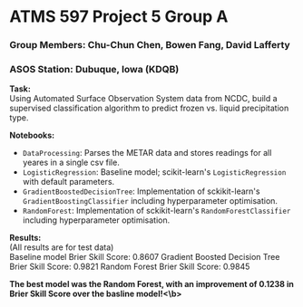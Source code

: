 # ATMS 597 Project 5 Group A
### Group Members: Chu-Chun Chen, Bowen Fang, David Lafferty
### ASOS Station: Dubuque, Iowa (KDQB)

<b>Task:</b><br>
Using Automated Surface Observation System data from NCDC, build a supervised classification algorithm to predict frozen vs. liquid precipitation type.

<b>Notebooks:</b><br>
- `DataProcessing`: Parses the METAR data and stores readings for all yeares in a single csv file.
- `LogisticRegression`: Baseline model; scikit-learn's `LogisticRegression` with default parameters.
- `GradientBoostedDecisionTree`: Implementation of sckikit-learn's `GradientBoostingClassifier` including hyperparameter optimisation.
- `RandomForest`: Implementation of sckikit-learn's `RandomForestClassifier` including hyperparameter optimisation.

<b>Results:</b><br>
(All results are for test data)<br>
Baseline model Brier Skill Score: 0.8607
Gradient Boosted Decision Tree Brier Skill Score: 0.9821
Random Forest Brier Skill Score: 0.9845

<b>The best model was the Random Forest, with an improvement of 0.1238 in Brier Skill Score over the basline model!<\b>